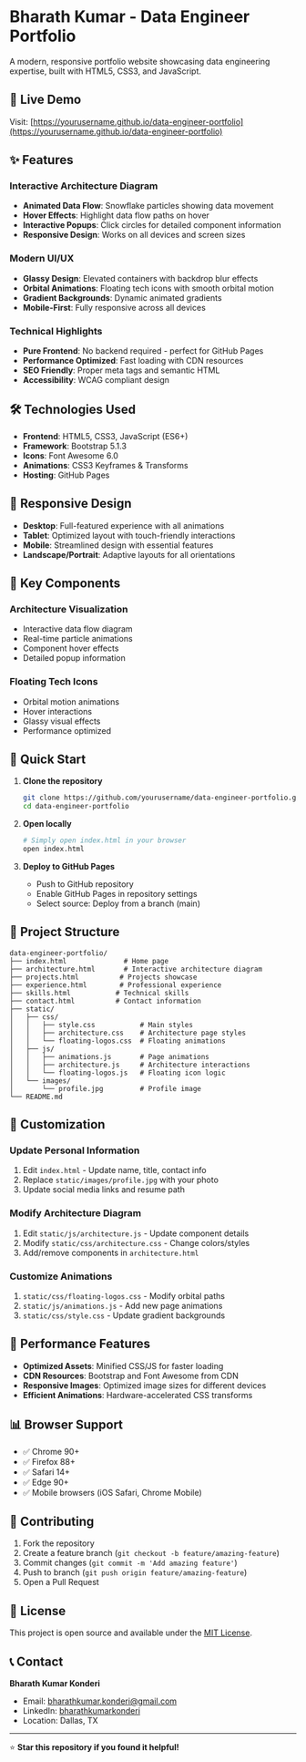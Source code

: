 # Bharath Kumar - Data Engineer Portfolio

A modern, responsive portfolio website showcasing data engineering expertise, built with HTML5, CSS3, and JavaScript.

## 🚀 Live Demo
Visit: [https://yourusername.github.io/data-engineer-portfolio](https://yourusername.github.io/data-engineer-portfolio)

## ✨ Features

### Interactive Architecture Diagram
- **Animated Data Flow**: Snowflake particles showing data movement
- **Hover Effects**: Highlight data flow paths on hover
- **Interactive Popups**: Click circles for detailed component information
- **Responsive Design**: Works on all devices and screen sizes

### Modern UI/UX
- **Glassy Design**: Elevated containers with backdrop blur effects
- **Orbital Animations**: Floating tech icons with smooth orbital motion
- **Gradient Backgrounds**: Dynamic animated gradients
- **Mobile-First**: Fully responsive across all devices

### Technical Highlights
- **Pure Frontend**: No backend required - perfect for GitHub Pages
- **Performance Optimized**: Fast loading with CDN resources
- **SEO Friendly**: Proper meta tags and semantic HTML
- **Accessibility**: WCAG compliant design

## 🛠️ Technologies Used

- **Frontend**: HTML5, CSS3, JavaScript (ES6+)
- **Framework**: Bootstrap 5.1.3
- **Icons**: Font Awesome 6.0
- **Animations**: CSS3 Keyframes & Transforms
- **Hosting**: GitHub Pages

## 📱 Responsive Design

- **Desktop**: Full-featured experience with all animations
- **Tablet**: Optimized layout with touch-friendly interactions
- **Mobile**: Streamlined design with essential features
- **Landscape/Portrait**: Adaptive layouts for all orientations

## 🎨 Key Components

### Architecture Visualization
- Interactive data flow diagram
- Real-time particle animations
- Component hover effects
- Detailed popup information

### Floating Tech Icons
- Orbital motion animations
- Hover interactions
- Glassy visual effects
- Performance optimized

## 🚀 Quick Start

1. **Clone the repository**
   ```bash
   git clone https://github.com/yourusername/data-engineer-portfolio.git
   cd data-engineer-portfolio
   ```

2. **Open locally**
   ```bash
   # Simply open index.html in your browser
   open index.html
   ```

3. **Deploy to GitHub Pages**
   - Push to GitHub repository
   - Enable GitHub Pages in repository settings
   - Select source: Deploy from a branch (main)

## 📁 Project Structure

```
data-engineer-portfolio/
├── index.html              # Home page
├── architecture.html       # Interactive architecture diagram
├── projects.html          # Projects showcase
├── experience.html        # Professional experience
├── skills.html           # Technical skills
├── contact.html          # Contact information
├── static/
│   ├── css/
│   │   ├── style.css           # Main styles
│   │   ├── architecture.css    # Architecture page styles
│   │   └── floating-logos.css  # Floating animations
│   ├── js/
│   │   ├── animations.js       # Page animations
│   │   ├── architecture.js     # Architecture interactions
│   │   └── floating-logos.js   # Floating icon logic
│   └── images/
│       └── profile.jpg         # Profile image
└── README.md
```

## 🎯 Customization

### Update Personal Information
1. Edit `index.html` - Update name, title, contact info
2. Replace `static/images/profile.jpg` with your photo
3. Update social media links and resume path

### Modify Architecture Diagram
1. Edit `static/js/architecture.js` - Update component details
2. Modify `static/css/architecture.css` - Change colors/styles
3. Add/remove components in `architecture.html`

### Customize Animations
1. `static/css/floating-logos.css` - Modify orbital paths
2. `static/js/animations.js` - Add new page animations
3. `static/css/style.css` - Update gradient backgrounds

## 🌟 Performance Features

- **Optimized Assets**: Minified CSS/JS for faster loading
- **CDN Resources**: Bootstrap and Font Awesome from CDN
- **Responsive Images**: Optimized image sizes for different devices
- **Efficient Animations**: Hardware-accelerated CSS transforms

## 📊 Browser Support

- ✅ Chrome 90+
- ✅ Firefox 88+
- ✅ Safari 14+
- ✅ Edge 90+
- ✅ Mobile browsers (iOS Safari, Chrome Mobile)

## 🤝 Contributing

1. Fork the repository
2. Create a feature branch (`git checkout -b feature/amazing-feature`)
3. Commit changes (`git commit -m 'Add amazing feature'`)
4. Push to branch (`git push origin feature/amazing-feature`)
5. Open a Pull Request

## 📄 License

This project is open source and available under the [MIT License](LICENSE).

## 📞 Contact

**Bharath Kumar Konderi**
- Email: bharathkumar.konderi@gmail.com
- LinkedIn: [bharathkumarkonderi](https://linkedin.com/in/bharathkumarkonderi)
- Location: Dallas, TX

---

⭐ **Star this repository if you found it helpful!**